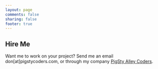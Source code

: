 ```yaml
---
layout: page
comments: false
sharing: false
footer: true
---
```


## Hire Me

Want me to work on your project? Send me an email
don[at]pigstycoders.com, or through my company
[PigSty Alley Coders](http://pipgstycoders/com).

